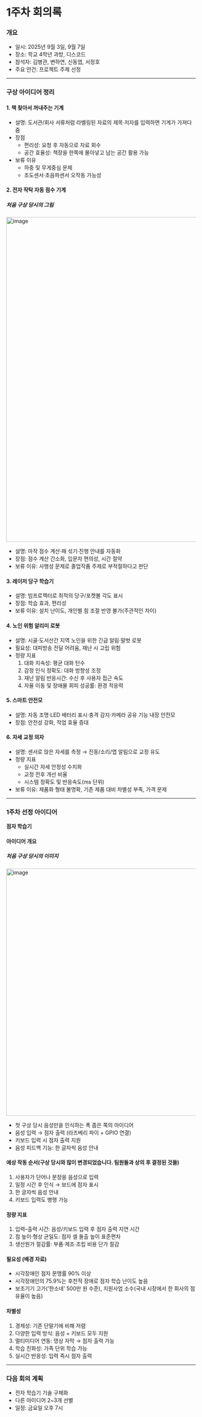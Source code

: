 # 1주차 회의록

### 개요
- 일시: 2025년 9월 3일, 9월 7일
- 장소: 학교 4학년 과방, 디스코드
- 참석자: 김병관, 변하연, 신동엽, 서정호  
- 주요 안건: 프로젝트 주제 선정  

---

### 구상 아이디어 정리

#### 1. 책 찾아서 꺼내주는 기계
- 설명: 도서관/회사 서류처럼 라벨링된 자료의 제목·저자를 입력하면 기계가 가져다줌  
- 장점  
  - 편리성: 요청 후 자동으로 자료 회수  
  - 공간 효율성: 책장을 한쪽에 몰아넣고 남는 공간 활용 가능  
- 보류 이유  
  - 하중 및 무게중심 문제  
  - 조도센서·초음파센서 오작동 가능성  


#### 2. 전자 작탁 자동 점수 기계
##### 처음 구상 당시의 그림
<img width="961" height="863" alt="image" src="https://github.com/user-attachments/assets/61c7bd31-6b30-48ec-8179-a969f664bf11" />

- 설명: 마작 점수 계산·패 섞기·진행 안내를 자동화  
- 장점: 점수 계산 간소화, 입문자 편의성, 시간 절약  
- 보류 이유: 사행성 문제로 졸업작품 주제로 부적절하다고 판단


#### 3. 레이저 당구 학습기
- 설명: 빔프로젝터로 최적의 당구/포켓볼 각도 표시  
- 장점: 학습 효과, 편리성  
- 보류 이유: 설치 난이도, 개인별 힘 조절 반영 불가(주관적인 차이)


#### 4. 노인 위험 알리미 로봇
- 설명: 시골·도서산간 지역 노인을 위한 긴급 알림·말벗 로봇  
- 필요성: 대피방송 전달 어려움, 재난 시 고립 위험  
- 정량 지표  
  1. 대화 지속성: 평균 대화 턴수  
  2. 감정 인식 정확도: 대화 방향성 조정  
  3. 재난 알림 반응시간: 수신 후 사용자 접근 속도  
  4. 자율 이동 및 장애물 회피 성공률: 환경 적응력  


#### 5. 스마트 안전모
- 설명: 자동 조명·LED 배터리 표시·충격 감지·카메라 공유 기능 내장 안전모  
- 장점: 안전성 강화, 작업 효율 증대  


#### 6. 자세 교정 의자
- 설명: 센서로 앉은 자세를 측정 → 진동/소리/앱 알림으로 교정 유도  
- 정량 지표  
  - 실시간 자세 안정성 수치화  
  - 교정 전후 개선 비율  
  - 시스템 정확도 및 반응속도(ms 단위)  
- 보류 이유: 제품화 형태 불명확, 기존 제품 대비 차별성 부족, 가격 문제  

---

### 1주차 선정 아이디어
**점자 학습기**

#### 아이디어 개요
##### 처음 구상 당시의 이미지
<img width="757" height="657" alt="image" src="https://github.com/user-attachments/assets/9dcc4fdc-0c74-465a-baeb-dff538dd434d" />

- 첫 구상 당시 음성만을 인식하는 폭 좁은 쪽의 아이디어
- 음성 입력 → 점자 출력 (라즈베리 파이 + GPIO 연결)  
- 키보드 입력 시 점자 출력 지원  
- 음성 피드백 기능: 한 글자씩 음성 안내  

#### 예상 작동 순서(구상 당시와 많이 변경되었습니다. 팀원들과 상의 후 결정된 것들)
1. 사용자가 단어나 문장을 음성으로 입력  
2. 일정 시간 후 인식 → 보드에 점자 표시  
3. 한 글자씩 음성 안내  
4. 키보드 입력도 병행 가능  

#### 정량 지표
1. 입력–출력 시간: 음성/키보드 입력 후 점자 출력 지연 시간  
2. 점 높이·형상 균일도: 점자 셀 돌출 높이 표준편차  
3. 생산원가 절감률: 부품·제조·조립 비용 단가 절감  

#### 필요성 (배경 자료)
- 시각장애인 점자 문맹률 90% 이상  
- 시각장애인의 75.9%는 후천적 장애로 점자 학습 난이도 높음  
- 보조기기 고가(‘한소네’ 500만 원 수준), 지원사업 소수(국내 시장에서 한 회사의 점유율이 높음)  

#### 차별성
1. 경제성: 기존 단말기에 비해 저렴  
2. 다양한 입력 방식: 음성 + 키보드 모두 지원  
3. 멀티미디어 연동: 영상 자막 → 점자 출력 가능  
4. 학습 친화성: 가족 단위 학습 가능  
5. 실시간 반응성: 입력 즉시 점자 출력  

---

### 다음 회의 계획
- 전자 학습기 기술 구체화  
- 다른 아이디어 2~3개 선별  
- 일정: 금요일 오후 7시
